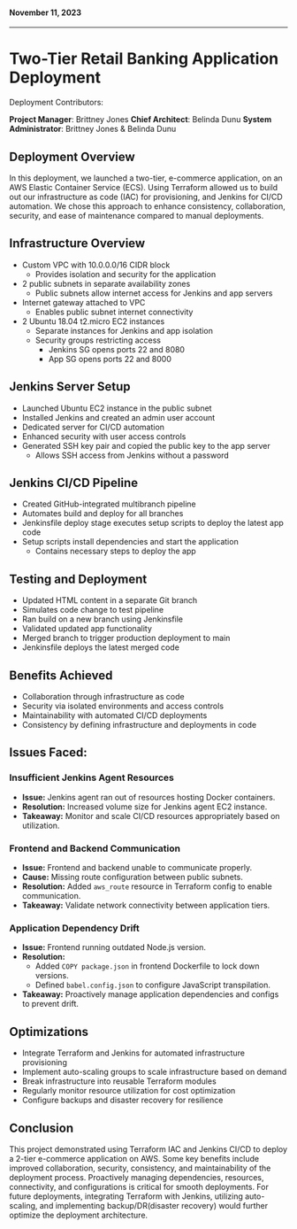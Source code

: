 
#### November 11, 2023
________________________________________________________	

# Two-Tier Retail Banking Application Deployment

Deployment Contributors:

**Project Manager**: Brittney Jones
**Chief Architect**: Belinda Dunu
**System Administrator**: Brittney Jones & Belinda Dunu

## Deployment Overview

In this deployment, we launched a two-tier, e-commerce application, on an AWS Elastic Container Service (ECS). Using Terraform allowed us to build out our infrastructure as code (IAC) for provisioning, and Jenkins for CI/CD automation. We chose this approach to enhance consistency, collaboration, security, and ease of maintenance compared to manual deployments.

## Infrastructure Overview

- Custom VPC with 10.0.0.0/16 CIDR block
  - Provides isolation and security for the application
- 2 public subnets in separate availability zones
  - Public subnets allow internet access for Jenkins and app servers
- Internet gateway attached to VPC
  - Enables public subnet internet connectivity
- 2 Ubuntu 18.04 t2.micro EC2 instances
  - Separate instances for Jenkins and app isolation
  - Security groups restricting access
    - Jenkins SG opens ports 22 and 8080
    - App SG opens ports 22 and 8000

## Jenkins Server Setup

- Launched Ubuntu EC2 instance in the public subnet
- Installed Jenkins and created an admin user account
- Dedicated server for CI/CD automation
- Enhanced security with user access controls
- Generated SSH key pair and copied the public key to the app server
  - Allows SSH access from Jenkins without a password

## Jenkins CI/CD Pipeline

- Created GitHub-integrated multibranch pipeline
- Automates build and deploy for all branches
- Jenkinsfile deploy stage executes setup scripts to deploy the latest app code
- Setup scripts install dependencies and start the application
  - Contains necessary steps to deploy the app

## Testing and Deployment

- Updated HTML content in a separate Git branch
- Simulates code change to test pipeline
- Ran build on a new branch using Jenkinsfile
- Validated updated app functionality
- Merged branch to trigger production deployment to main
- Jenkinsfile deploys the latest merged code

## Benefits Achieved

- Collaboration through infrastructure as code
- Security via isolated environments and access controls
- Maintainability with automated CI/CD deployments
- Consistency by defining infrastructure and deployments in code

## Issues Faced:

### Insufficient Jenkins Agent Resources

- **Issue:** Jenkins agent ran out of resources hosting Docker containers.
- **Resolution:** Increased volume size for Jenkins agent EC2 instance.
- **Takeaway:** Monitor and scale CI/CD resources appropriately based on utilization.

### Frontend and Backend Communication

- **Issue:** Frontend and backend unable to communicate properly.
- **Cause:** Missing route configuration between public subnets.
- **Resolution:** Added `aws_route` resource in Terraform config to enable communication.
- **Takeaway:** Validate network connectivity between application tiers.

### Application Dependency Drift

- **Issue:** Frontend running outdated Node.js version.
- **Resolution:**
  - Added `COPY package.json` in frontend Dockerfile to lock down versions.
  - Defined `babel.config.json` to configure JavaScript transpilation.
- **Takeaway:** Proactively manage application dependencies and configs to prevent drift.

## Optimizations

- Integrate Terraform and Jenkins for automated infrastructure provisioning
- Implement auto-scaling groups to scale infrastructure based on demand
- Break infrastructure into reusable Terraform modules
- Regularly monitor resource utilization for cost optimization
- Configure backups and disaster recovery for resilience

## Conclusion

This project demonstrated using Terraform IAC and Jenkins CI/CD to deploy a 2-tier e-commerce application on AWS. Some key benefits include improved collaboration, security, consistency, and maintainability of the deployment process. Proactively managing dependencies, resources, connectivity, and configurations is critical for smooth deployments. For future deployments, integrating Terraform with Jenkins, utilizing auto-scaling, and implementing backup/DR(disaster recovery) would further optimize the deployment architecture.

